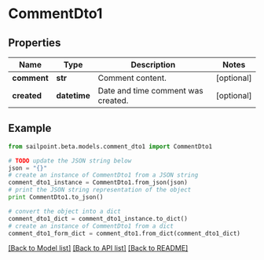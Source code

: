 # CommentDto1


## Properties

Name | Type | Description | Notes
------------ | ------------- | ------------- | -------------
**comment** | **str** | Comment content. | [optional] 
**created** | **datetime** | Date and time comment was created. | [optional] 

## Example

```python
from sailpoint.beta.models.comment_dto1 import CommentDto1

# TODO update the JSON string below
json = "{}"
# create an instance of CommentDto1 from a JSON string
comment_dto1_instance = CommentDto1.from_json(json)
# print the JSON string representation of the object
print CommentDto1.to_json()

# convert the object into a dict
comment_dto1_dict = comment_dto1_instance.to_dict()
# create an instance of CommentDto1 from a dict
comment_dto1_form_dict = comment_dto1.from_dict(comment_dto1_dict)
```
[[Back to Model list]](../README.md#documentation-for-models) [[Back to API list]](../README.md#documentation-for-api-endpoints) [[Back to README]](../README.md)


